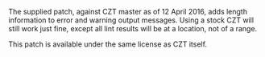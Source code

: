The supplied patch, against CZT master as of 12 April 2016, adds length 
information to error and warning output messages.  Using a stock CZT will still 
work just fine, except all lint results will be at a location, not of a range.

This patch is available under the same license as CZT itself.
